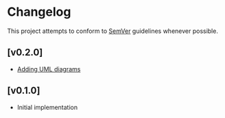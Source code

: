 # Changelog
This project attempts to conform to [SemVer](https://semver.org/) guidelines whenever possible.

## [v0.2.0]
* [Adding UML diagrams](https://github.com/Ubunfu/mc-user/pull/1)

## [v0.1.0]
* Initial implementation